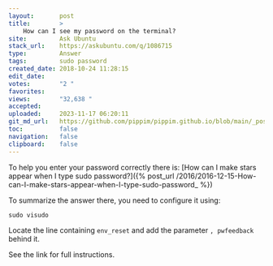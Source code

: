 ```yaml
---
layout:       post
title:        >
    How can I see my password on the terminal?
site:         Ask Ubuntu
stack_url:    https://askubuntu.com/q/1086715
type:         Answer
tags:         sudo password
created_date: 2018-10-24 11:28:15
edit_date:    
votes:        "2 "
favorites:    
views:        "32,638 "
accepted:     
uploaded:     2023-11-17 06:20:11
git_md_url:   https://github.com/pippim/pippim.github.io/blob/main/_posts/2018/2018-10-24-How-can-I-see-my-password-on-the-terminal_.md
toc:          false
navigation:   false
clipboard:    false
---
```


To help you enter your password correctly there is: [How can I make stars appear when I type sudo password?]({% post_url /2016/2016-12-15-How-can-I-make-stars-appear-when-I-type-sudo-password_ %})

To summarize the answer there, you need to configure it using:

``` 
sudo visudo
```

Locate the line containing `env_reset` and add the parameter `, pwfeedback` behind it.

See the link for full instructions.
